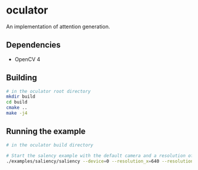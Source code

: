 # oculator

An implementation of attention generation.

## Dependencies
  * OpenCV 4

## Building

```bash
# in the oculator root directory
mkdir build
cd build
cmake ..
make -j4
```

## Running the example

```bash
# in the oculator build directory

# Start the salency example with the default camera and a resolution of 640x480
./examples/saliency/saliency --device=0 --resolution_x=640 --resolution_y=480
```